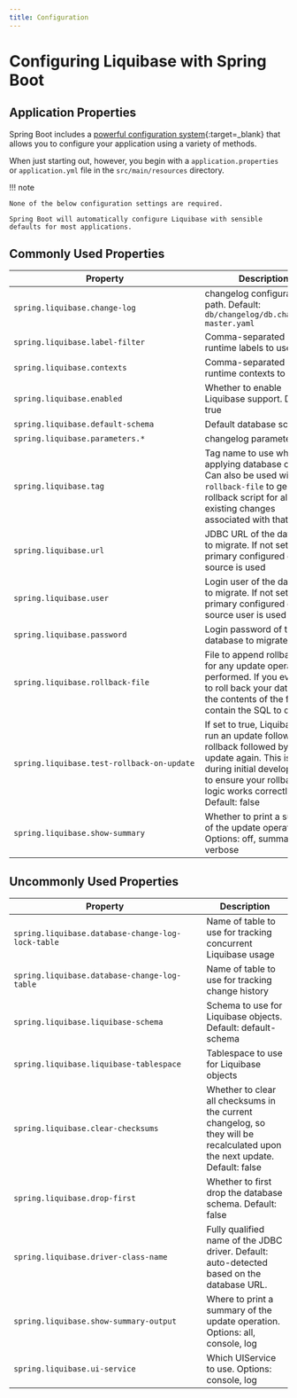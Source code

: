 ```yaml
---
title: Configuration
---
```


# Configuring Liquibase with Spring Boot

## Application Properties

Spring Boot includes
a [powerful configuration system](https://docs.spring.io/spring-boot/reference/features/external-config.html){:target=_blank}
that allows you to configure your application using a variety of methods.

When just starting out, however, you begin with a `application.properties` or `application.yml` file in
the `src/main/resources` directory.

!!! note

    None of the below configuration settings are required. 

    Spring Boot will automatically configure Liquibase with sensible defaults for most applications.

## Commonly Used Properties

| <div style="width:330px">Property</div>    | Description                                                                                                                                                                                              |
|--------------------------------------------|----------------------------------------------------------------------------------------------------------------------------------------------------------------------------------------------------------|
| `spring.liquibase.change-log`              | changelog configuration path. Default: `db/changelog/db.changelog-master.yaml`                                                                                                                           |
| `spring.liquibase.label-filter`            | Comma-separated list of runtime labels to use                                                                                                                                                            |
| `spring.liquibase.contexts`                | Comma-separated list of runtime contexts to use                                                                                                                                                          |
| `spring.liquibase.enabled`                 | Whether to enable Liquibase support. Default: true                                                                                                                                                       |
| `spring.liquibase.default-schema`          | Default database schema                                                                                                                                                                                  |
| `spring.liquibase.parameters.*`            | changelog parameters                                                                                                                                                                                     |
| `spring.liquibase.tag`                     | Tag name to use when applying database changes. Can also be used with `rollback-file` to generate a rollback script for all existing changes associated with that tag                                    |
| `spring.liquibase.url`                            | JDBC URL of the database to migrate. If not set, the primary configured data source is used                                |
| `spring.liquibase.user`                           | Login user of the database to migrate. If not set, the primary configured data source user is used                         |
| `spring.liquibase.password`                       | Login password of the database to migrate                                                                                  |
| `spring.liquibase.rollback-file`           | File to append rollback SQL for any update operations performed. If you ever need to roll back your database, the contents of the file will contain the SQL to do it.                                    |
| `spring.liquibase.test-rollback-on-update` | If set to true, Liquibase will run an update followed by a rollback followed by an update again. This is useful during initial development to ensure your rollback logic works correctly. Default: false |
| `spring.liquibase.show-summary`            | Whether to print a summary of the update operation. Options: off, summary, verbose                                                                                                                       |

## Uncommonly Used Properties

| <div style="width:330px">Property</div>           | Description                                                                                                                |
|---------------------------------------------------|----------------------------------------------------------------------------------------------------------------------------|
| `spring.liquibase.database-change-log-lock-table` | Name of table to use for tracking concurrent Liquibase usage                                                               |
| `spring.liquibase.database-change-log-table`      | Name of table to use for tracking change history                                                                           |
| `spring.liquibase.liquibase-schema`               | Schema to use for Liquibase objects. Default: default-schema                                                               |
| `spring.liquibase.liquibase-tablespace`           | Tablespace to use for Liquibase objects                                                                                    |
| `spring.liquibase.clear-checksums`                | Whether to clear all checksums in the current changelog, so they will be recalculated upon the next update. Default: false |
| `spring.liquibase.drop-first`                     | Whether to first drop the database schema. Default: false                                                                  |
| `spring.liquibase.driver-class-name`              | Fully qualified name of the JDBC driver. Default: auto-detected based on the database URL.                                 |
| `spring.liquibase.show-summary-output`            | Where to print a summary of the update operation. Options: all, console, log                                               |
| `spring.liquibase.ui-service`                     | Which UIService to use. Options: console, log                                                                              |
